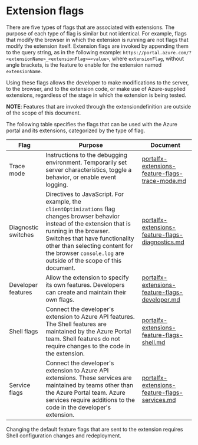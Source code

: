 
<a name="extension-flags"></a>
# Extension flags
    
There are five types of flags that are associated with extensions. The purpose of each type of flag is similar but not identical. For example, flags that modify the browser in which the extension is running are not  flags that modify the extension itself. Extension flags are invoked by appending them to the query string, as in the following example: `https://portal.azure.com/?<extensionName>_<extensionFlag>=<value>`, where ```extensionFlag```, without angle brackets, is the feature to enable for the extension named `extensionName`.

Using these flags allows the developer to make modifications to the server, to the browser, and to the extension code, or make use of Azure-supplied extensions, regardless of the stage in which the extension is being tested.  

**NOTE**: Features that are invoked through the extensiondefinition are outside of the scope of this document.

The following table specifies the flags that can be used with the Azure portal and its extensions, categorized by the type of flag.

| Flag | Purpose | Document | 
| -- | -- | -- |
| Trace mode | Instructions to the debugging environment. Temporarily set server characteristics, toggle a behavior, or enable event logging. | [portalfx-extensions-feature-flags-trace-mode.md](portalfx-extensions-feature-flags-trace-mode.md) |
| Diagnostic switches  |   Directives to JavaScript. For example, the `clientOptimizations` flag changes browser behavior instead of the extension that is running in the browser. Switches that have functionality other than selecting content for the browser `console.log` are outside of the scope of this document.  | [portalfx-extensions-feature-flags-diagnostics.md](portalfx-extensions-feature-flags-diagnostics.md) |
| Developer features | Allow the extension to specify its own features. Developers can create and maintain their own flags. |  [portalfx-extensions-feature-flags-developer.md](portalfx-extensions-feature-flags-developer.md)  |
| Shell flags | Connect the developer's extension to Azure API features. The Shell features are maintained by the Azure Portal team. Shell features do not require changes to the code in the extension. |  [portalfx-extensions-feature-flags-shell.md](portalfx-extensions-feature-flags-shell.md) |
| Service flags | Connect the developer's extension to Azure API extensions. These services are maintained by teams other than the Azure Portal team. Azure services require additions to the code in the developer's extension. |  [portalfx-extensions-feature-flags-services.md](portalfx-extensions-feature-flags-services.md) |

<!-- The following sentence is from portalfx-domain-based-configuration-pattern.md. -->
  Changing the default feature flags that are sent to the extension requires Shell configuration changes and redeployment.